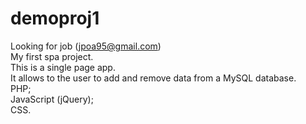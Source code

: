 # demoproj1
Looking for job (jpoa95@gmail.com)<br>
My first spa project.<br>
This is a single page app.<br>
It allows to the user to add and remove data from a MySQL database.<br>
PHP;<br>
JavaScript (jQuery);<br>
CSS.
